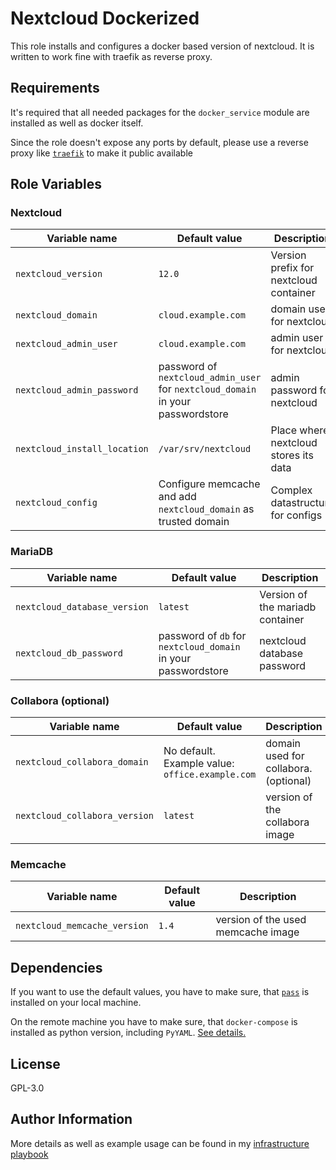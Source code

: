 Nextcloud Dockerized
=========

This role installs and configures a docker based version of nextcloud. It is written to work fine with traefik as reverse proxy.

Requirements
------------

It's required that all needed packages for the `docker_service` module are installed as well as docker itself.

Since the role doesn't expose any ports by default, please use a reverse proxy like [`traefik`](https://traefik.io) to make it public available

Role Variables
--------------

### Nextcloud

|Variable name                |Default value                                                                  |Description                           |
|-----------------------------|-------------------------------------------------------------------------------|--------------------------------------|
|`nextcloud_version`          |`12.0`                                                                         |Version prefix for nextcloud container|
|`nextcloud_domain`           |`cloud.example.com`                                                            |domain used for nextcloud             |
|`nextcloud_admin_user`       |`cloud.example.com`                                                            |admin user for nextcloud              |
|`nextcloud_admin_password`   |password of `nextcloud_admin_user` for `nextcloud_domain` in your passwordstore|admin password for nextcloud          |
|`nextcloud_install_location` |`/var/srv/nextcloud`                                                           |Place where nextcloud stores its data |
|`nextcloud_config`           |Configure memcache and add `nextcloud_domain` as trusted domain                |Complex datastructure for configs     |

### MariaDB

|Variable name                |Default value                                                                  |Description                           |
|-----------------------------|-------------------------------------------------------------------------------|--------------------------------------|
|`nextcloud_database_version` |`latest`                                                                       |Version of the mariadb container      |
|`nextcloud_db_password`      |password of `db` for `nextcloud_domain` in your passwordstore                  |nextcloud database password           |



### Collabora (optional)


|Variable name                |Default value                                                                  |Description                           |
|-----------------------------|-------------------------------------------------------------------------------|--------------------------------------|
|`nextcloud_collabora_domain` |No default. Example value: `office.example.com`                                |domain used for collabora. (optional) |
|`nextcloud_collabora_version`|`latest`                                                                       |version of the collabora image        |

### Memcache

|Variable name                |Default value                                                                  |Description                           |
|-----------------------------|-------------------------------------------------------------------------------|--------------------------------------|
|`nextcloud_memcache_version` |`1.4`                                                                          |version of the used memcache image    |




Dependencies
------------

If you want to use the default values, you have to make sure, that [`pass`](https://www.passwordstore.org) is installed on your local machine.

On the remote machine you have to make sure, that `docker-compose` is installed as python version, including `PyYAML`. [See details.](https://docs.ansible.com/ansible/latest/docker_service_module.html#requirements-on-host-that-executes-module)

License
-------

GPL-3.0

Author Information
------------------

More details as well as example usage can be found in my [infrastructure playbook](https://github.com/SISheogorath/infrastructure)
